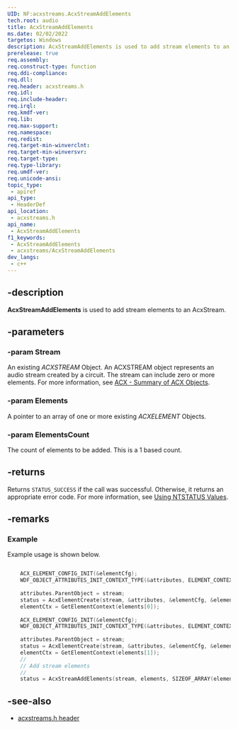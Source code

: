 ```yaml
---
UID: NF:acxstreams.AcxStreamAddElements
tech.root: audio
title: AcxStreamAddElements
ms.date: 02/02/2022
targetos: Windows
description: AcxStreamAddElements is used to add stream elements to an AcxStream.
prerelease: true
req.assembly: 
req.construct-type: function
req.ddi-compliance: 
req.dll: 
req.header: acxstreams.h
req.idl: 
req.include-header: 
req.irql: 
req.kmdf-ver: 
req.lib: 
req.max-support: 
req.namespace: 
req.redist: 
req.target-min-winverclnt: 
req.target-min-winversvr: 
req.target-type: 
req.type-library: 
req.umdf-ver: 
req.unicode-ansi: 
topic_type:
 - apiref
api_type:
 - HeaderDef 
api_location:
 - acxstreams.h
api_name:
 - AcxStreamAddElements
f1_keywords:
 - AcxStreamAddElements
 - acxstreams/AcxStreamAddElements
dev_langs:
 - c++
---
```


## -description

**AcxStreamAddElements** is used to add stream elements to an AcxStream.

## -parameters

### -param Stream

An existing *ACXSTREAM* Object. An ACXSTREAM object represents an audio stream created by a circuit. The stream can include zero or more elements. For more information, see [ACX - Summary of ACX Objects](/windows-hardware/drivers/audio/acx-summary-of-objects).

### -param Elements

A pointer to an array of one or more existing *ACXELEMENT* Objects.

### -param ElementsCount

The count of elements to be added. This is a 1 based count.

## -returns

Returns `STATUS_SUCCESS` if the call was successful. Otherwise, it returns an appropriate error code. For more information, see [Using NTSTATUS Values](/windows-hardware/drivers/kernel/using-ntstatus-values).

## -remarks

### Example

Example usage is shown below.

```cpp

    ACX_ELEMENT_CONFIG_INIT(&elementCfg);
    WDF_OBJECT_ATTRIBUTES_INIT_CONTEXT_TYPE(&attributes, ELEMENT_CONTEXT);
 
    attributes.ParentObject = stream;
    status = AcxElementCreate(stream, &attributes, &elementCfg, &elements[0]);
    elementCtx = GetElementContext(elements[0]);
 
    ACX_ELEMENT_CONFIG_INIT(&elementCfg);
    WDF_OBJECT_ATTRIBUTES_INIT_CONTEXT_TYPE(&attributes, ELEMENT_CONTEXT);
 
    attributes.ParentObject = stream;
    status = AcxElementCreate(stream, &attributes, &elementCfg, &elements[1]);
    elementCtx = GetElementContext(elements[1]);
    //
    // Add stream elements
    //
    status = AcxStreamAddElements(stream, elements, SIZEOF_ARRAY(elements));
```

## -see-also

- [acxstreams.h header](index.md)
